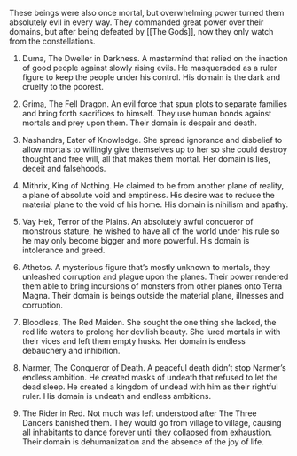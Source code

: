 
These beings were also once mortal, but overwhelming power turned them absolutely evil in every way. They commanded great power over their domains, but after being defeated by [[The Gods]], now they only watch from the constellations.

  

1. Duma, The Dweller in Darkness. A mastermind that relied on the inaction of good people against slowly rising evils. He masqueraded as a ruler figure to keep the people under his control. His domain is the dark and cruelty to the poorest.
    
2. Grima, The Fell Dragon. An evil force that spun plots to separate families and bring forth sacrifices to himself. They use human bonds against mortals and prey upon them. Their domain is despair and death.
    
3. Nashandra, Eater of Knowledge. She spread ignorance and disbelief to allow mortals to willingly give themselves up to her so she could destroy thought and free will, all that makes them mortal. Her domain is lies, deceit and falsehoods.
    
4. Mithrix, King of Nothing. He claimed to be from another plane of reality, a plane of absolute void and emptiness. His desire was to reduce the material plane to the void of his home. His domain is nihilism and apathy.
    
5. Vay Hek, Terror of the Plains. An absolutely awful conqueror of monstrous stature, he wished to have all of the world under his rule so he may only become bigger and more powerful. His domain is intolerance and greed.
    
6. Athetos. A mysterious figure that’s mostly unknown to mortals, they unleashed corruption and plague upon the planes. Their power rendered them able to bring incursions of monsters from other planes onto Terra Magna. Their domain is beings outside the material plane, illnesses and corruption.
    
7. Bloodless, The Red Maiden. She sought the one thing she lacked, the red life waters to prolong her devilish beauty. She lured mortals in with their vices and left them empty husks. Her domain is endless debauchery and inhibition.
    
8. Narmer, The Conqueror of Death. A peaceful death didn’t stop Narmer’s endless ambition. He created masks of undeath that refused to let the dead sleep. He created a kingdom of undead with him as their rightful ruler. His domain is undeath and endless ambitions.
    
9. The Rider in Red. Not much was left understood after The Three Dancers banished them. They would go from village to village, causing all inhabitants to dance forever until they collapsed from exhaustion. Their domain is dehumanization and the absence of the joy of life.
    